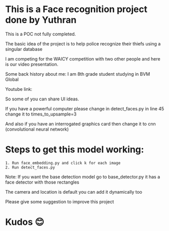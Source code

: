 #  This is a Face recognition project done by Yuthran


This is a POC not fully completed.

The basic idea of the project is to help police recognize their thiefs using a singular database

I am competing for the WAICY competition with two other people and here is our video presentation.

Some back history about me: I am 8th grade student studying in BVM Global 

Youtube link: 

So some of you can share UI ideas.

If you have a powerful computer please change in detect_faces.py in line 45 change it to times_to_upsample=3

And also if you have an interrogated graphics card then change it to cnn (convolutional neural network)

# Steps to get this model working:
    1. Run face_embedding.py and click k for each image
    2. Run detect_faces.py
    
Note: If you want the base detection model go to base_detector.py it has a face detector with those rectangles

The camera and location is default you can add it dynamically too 

Please give some suggestion to improve this project 


# Kudos 😊


